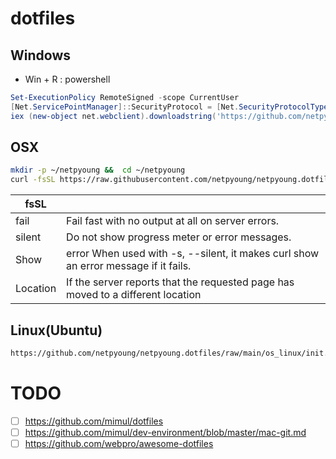 dotfiles
========

## Windows

* Win + R : powershell

``` powershell
Set-ExecutionPolicy RemoteSigned -scope CurrentUser
[Net.ServicePointManager]::SecurityProtocol = [Net.SecurityProtocolType]::Tls12
iex (new-object net.webclient).downloadstring('https://github.com/netpyoung/netpyoung.dotfiles/raw/main/os_win/init.ps1')
```


## OSX

``` bash
mkdir -p ~/netpyoung &&  cd ~/netpyoung
curl -fsSL https://raw.githubusercontent.com/netpyoung/netpyoung.dotfiles/main/os_osx/init.zsh | zsh
```

| fsSL     |                                                                                     |
| -------- | ----------------------------------------------------------------------------------- |
| fail     | Fail fast with no output at all on server errors.                                   |
| silent   | Do not show progress meter or error messages.                                       |
| Show     | error When used with -s, --silent, it makes curl show an error message if it fails. |
| Location | If the server reports that the requested page has moved to a different location     |

## Linux(Ubuntu)

``` bash
https://github.com/netpyoung/netpyoung.dotfiles/raw/main/os_linux/init.sh
```


# TODO
* [ ] https://github.com/mimul/dotfiles
* [ ] https://github.com/mimul/dev-environment/blob/master/mac-git.md
* [ ] https://github.com/webpro/awesome-dotfiles
